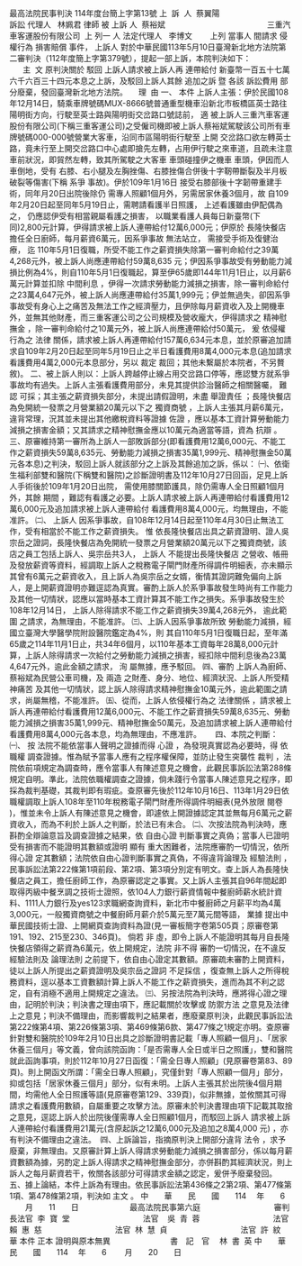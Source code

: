 最高法院民事判決
114年度台簡上字第13號
上  訴  人  蔡翼陽                                
訴訟
代理人
  林姵君
律師
被 
上訴
 人  蔡裕斌                                 
            三重汽車客運股份有限公司 
上 列一 人
法定代理人
  李博文        
上列
當事人
間請求
侵權行為
損害賠償
事件，
上訴人
對於中華民國113年5月10日臺灣新北地方法院第二審判決（112年度簡上字第379號），提起一部上訴，本院判決如下：                    
    主  文
原判決關於
駁回
上訴人請求被上訴人再
連帶給付
新臺幣一百五十七萬六千六百三十四元本息之上訴，及駁回上訴人其餘
追加之訴
暨
各該
訴訟費用
部分廢棄，發回臺灣新北地方法院。
    理  由
一、
本件
上訴人主張：伊於民國108年12月14日，騎乘車牌號碼MUX-8666號普通重型機車沿新北市板橋區英士路往陽明街方向，行駛至英士路與陽明街交岔路口號誌前，
適
被上訴人三重汽車客運股份有限公司(下稱三重客運公司)之受僱司機即被上訴人蔡裕斌駕駛該公司所有車牌號碼000-000號營業大客車，沿同市區陽明街行駛至
上開
交岔路口欲左轉英士路，竟未行至上開交岔路口中心處即搶先左轉，占用伊行駛之來車道，且疏未注意
車前狀況，即貿然左轉，致其所駕駛之大客車
車頭碰撞伊之機車
車頭，伊因而人車倒地，受有
右膝、右小腿及左胸挫傷、右膝挫傷合併後十字靭帶斷裂及半月板破裂等傷害(下稱
系爭
事故)。伊於109年1月16日
接受右膝部後十字韌帶重建手術，同年月20日出院後除仍
需專人照顧1個月外，另需居家休養3個月，故
自109年2月20日起至同年5月19日止，需聘請看護半日照護，
上述看護雖由伊配偶為之，
仍應認伊受有相當親屬看護之損害，
以職業看護人員每日新臺幣(下同)2,800元計算，伊得請求被上訴人連帶給付12萬6,000元；伊原於
長隆快餐店擔任全日廚師，每月薪資6萬元，因系爭事故
無法站立，
需接受手術及復健治療，
迄
110年5月1日復職，所受不能工作之薪資損失除第一審判命給付之39萬4,268元外，被上訴人尚應連帶給付59萬8,635
元；伊因系爭事故受有勞動能力減損比例為4%，則自110年5月1日復職起，算至伊65歲即144年11月1日止，以月薪6萬元計算並扣除
中間利息
，伊得一次請求勞動能力減損之損害，除一審判命給付之23萬4,647元外，被上訴人尚應連帶給付35萬1,999元；伊並無過失，卻因系爭事故受有身心上之痛苦及無法工作之經濟壓力，且伊除每月薪資收入及上開機車外，並無其他財產，而三重客運公司之公司規模及營收龐大，伊得請求之
精神慰撫金
，除一審判命給付之10萬元外，被上訴人尚應連帶給付50萬元，
爰
依侵權行為之
法律
關係，請求被上訴人再連帶給付157萬6,634元本息，並於原審追加請求自109年2月20日起至同年5月19日止之半日看護費用8萬4,000元本息(追加請求看護費用4萬2,000元本息部分，另以
裁定
裁回；其他未繫屬於本院者，不另贅敘)。
二、被上訴人則以：上訴人跨越停止線占用交岔路口停等，應認雙方就系爭事故均有過失。上訴人主張看護費用部分，未見其提供診治醫師之相關醫囑，
難認
可採；其主張之薪資損失部分，未提出請假證明，未盡
舉證責任
；長隆快餐店為免開統一發票之月營業額20萬元以下之
獨資商號
，上訴人主張其月薪6萬元，違背常理，況其並未提出其他繳稅資料等證據
佐證
，應以基本工資計算勞動能力減損之損害金額；又其請求之精神慰撫金應以10萬元為適當等語，資為
抗辯
。
三、原審維持第一審所為上訴人一部敗訴部分(即看護費用12萬6,000元、不能工作之薪資損失59萬8,635元、勞動能力減損之損害35萬1,999元、精神慰撫金50萬元各本息)之判決，駁回上訴人就該部分之上訴及其餘追加之訴，係以：
㈠、依衛生福利部雙和醫院(下稱雙和醫院)之診斷證明書及112年10月27日回函，足見上訴人手術後於109年1月20日出院，
需使用膝關節護具，除仍需專人全日照顧1個月外，其餘
期間
，難認有看護之必要。上訴人請求被上訴人再連帶給付看護費用12萬6,000元及追加請求被上訴人連帶給付
看護費用8萬4,000元，均無理由，不能准許。
㈡、
上訴人
因系爭事故，自108年12月14日起至110年4月30日止無法工作，受有相當於不能工作之薪資損失。
惟
依長隆快餐店出具之薪資證明、證人吳宗岳之證詞，長隆快餐店為免開統一發票之月營業額20萬元以下之獨資商號，該店之員工包括上訴人、吳宗岳共3人，
上訴人
不能提出長隆快餐店
之營收、帳冊及發放薪資等資料，經調取上訴人之稅務電子閘門財產所得調件明細表，亦未顯示其曾有6萬元之薪資收入，且上訴人為吳宗岳之女婿，衡情其證詞難免偏向上訴人，是上開薪資證明亦難逕認為真實。審酌上訴人於系爭事故發生時尚有工作能力及其他一切情狀，認應以當時基本工資計算其不能工作之損失。系爭事故發生於108年12月14日，
上訴人除得請求不能工作之薪資損失39萬4,268元外，
逾此範圍
之請求，為無理由，不能准許。
㈢、上訴人因系爭事故所致
勞動能力減損，經國立臺灣大學醫學院附設醫院鑑定為4%，則
其自110年5月1日復職日起，至年滿65歲之114年11月1日止，共34年6個月，以110年基本工資每年28萬8,000元計算，上訴人除得請求一次給付之勞動能力減損之損害，經扣除中間利息後為23萬4,647元外，逾此金額之請求，
洵
屬無據，應予駁回。
㈣、審酌
上訴人為廚師、蔡裕斌為民營公車司機，及
兩造
之財產、身分、地位、經濟狀況、上訴人所受精神痛苦
及其他一切情狀，認上訴人除得請求精神慰撫金10萬元外，逾此範圍之請求，尚屬無稽，不能准許。
㈤、從而，上訴人依侵權行為之
法律關係
，請求被上訴人再連帶給付看護費用12萬6,000元、不能工作之薪資損失59萬8,635元、勞動能力減損之損害35萬1,999元、精神慰撫金50萬元，及追加請求被上訴人連帶給付看護費用8萬4,000元各本息，均為無理由，不應准許。　　
四、本院之判斷：
㈠、
按
法院不能依當事人聲明之證據而得
心證
，為發現真實認為必要時，得
依職權
調查證據。惟為賦予當事人應有之程序權保障，並防止發生突襲性
裁判
，法院依前項規定為調查時，應令當事人有陳述意見之機會，此觀民事訴訟法第288條規定自明。準此，法院依職權調查之證據，倘未踐行令當事人陳述意見之程序，即採為裁判基礎，其裁判即有瑕疵。查原審先後於112年10月16日、113年1月29日依職權調取上訴人108年至110年稅務電子閘門財產所得調件明細表(見外放限
閱卷
)，惟並未令上訴人有陳述意見之機會，即遽依上開證據認定其並無每月6萬元之薪資收入，而為不利於上訴人之判斷，於法已有未合。
㈡、次按法院為判決時，應斟酌全辯論意旨及調查證據之結果，依
自由心證
判斷事實之真偽；當事人已證明受有損害而不能證明其數額或證明
顯有
重大困難者，法院應審酌一切情況，依所
得心證
定其數額；法院依自由心證判斷事實之真偽，不得違背論理及
經驗法則
，民事訴訟法第222條第1項前段、第2項、第3項分別定有明文。查上訴人為長隆快餐店之員工，擔任廚師工作，為原審認定之事實。又上訴人主張其自96年間起即取得丙級中餐烹調之技術士證照，依104人力銀行薪資情報中餐廚師薪水統計資料、1111人力銀行及yes123求職網查詢資料，新北市中餐廚師之月薪平均為4萬3,000元，一般獨資商號之中餐廚師月薪介於5萬元至7萬元間等語，
業據
提出中華民國技術士證、上開網頁查詢資料為證(見一審板簡字卷第505頁；原審卷第191、192、215至230、346頁)。
倘若
非
虛，即令上訴人不能證明其每月自長隆快餐店領得之薪資為6萬元，依上開規定，法院
非不得
審酌一切情況，在不違反經驗法則及
論理法則
之前提下，依自由心證定其數額。原審疏未審酌上開資料，徒以上訴人所提出之薪資證明及吳宗岳之證詞
不足採信
，復查無上訴人之所得稅務資料，逕以基本工資數額計算上訴人不能工作之薪資損失，進而為其不利之認定，自有消極不適用上開規定之違法。
㈢、另按法院為判決時，應將得心證之理由，記明於判決；判決書之理由項下，應記載關於攻擊或
防禦方法
之意見及法律上之意見；判決不備理由，而影響裁判之結果者，應廢棄原判決，此觀民事訴訟法第222條第4項、第226條第3項、第469條第6款、第477條之1規定亦明。查原審針對雙和醫院於109年2月10日出具之診斷證明書記載「專人照顧一個月」、「居家休養三個月」等文義，曾向該院函詢：「是否需專人全日或半日之照護」，雙和醫院就此函詢事項，則於112年10月27日函復：「需全日專人照顧」(見原審卷第83、89頁)。則上開函文所謂：「需全日專人照顧」，究僅針對「專人照顧一個月」部分，抑或包括「居家休養三個月」部分，似有未明。上訴人主張其於出院後4個月期間，均需他人全日照護等語(見原審卷第129、339頁)，似非無據，並攸關其可得請求之看護費用數額，自屬重要之攻擊方法。原審未於判決書理由項下記載其取捨之意見，逕認上訴人於出院後僅需專人全日照顧1個月，而駁回上訴人
請求被上訴人連帶給付看護費用21萬元(含原起訴之12萬6,000元及追加之8萬4,000
元)
，亦有判決不備理由之違法。 
㈣、上訴論旨，指摘原判決上開部分違背
法令
，求予廢棄，非無理由。又原審計算上訴人得請求勞動能力減損之損害部分，係以每月薪資數額為據，另酌定上訴人得請求之精神慰撫金部分，亦併斟酌其經濟狀況，則上訴人之每月薪資若干，攸關各該部分可得請求金額之認定，爰併予廢棄發回。 
五、據上論結，本件上訴為有理由。依民事訴訟法第436條之2第2項、第477條第1項、第478條第2項，判決如
主文
。
中　　華　　民　　國　　114 　年　　6 　　月　　11　　日
                      最高法院民事第六庭
　　　　                  審判長法官  李  寶  堂
                                法官 
 
吳  青  蓉
                                法官  賴  惠  慈
                                法官  林  慧  貞
                                法官  許  紋  華
本件
正本
證明與原本無異
                          
書　記　官
　林  書  英
中　　華　　民　　國　　114 　年　　6 　　月　　20　　日